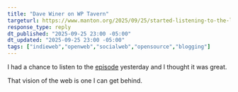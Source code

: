 ```yaml
---
title: "Dave Winer on WP Tavern"
targeturl: https://www.manton.org/2025/09/25/started-listening-to-the-latest.html
response_type: reply
dt_published: "2025-09-25 23:00 -05:00"
dt_updated: "2025-09-25 23:00 -05:00"
tags: ["indieweb","openweb","socialweb","opensource","blogging"]
---
```


I had a chance to listen to the [episode](https://wptavern.com/podcast/186-dave-winer-on-decentralisation-wordpress-and-open-publishing) yesterday and I thought it was great. 

That vision of the web is one I can get behind.